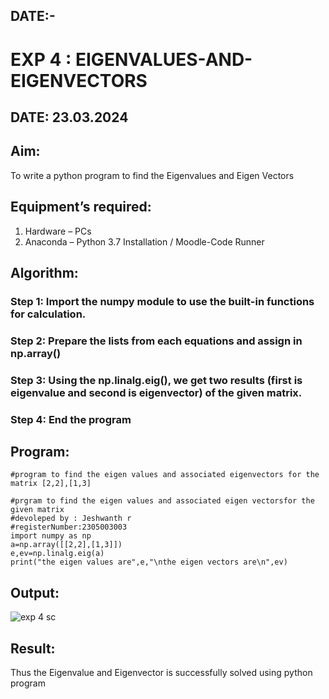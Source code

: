 ## DATE:-
# EXP 4 : EIGENVALUES-AND-EIGENVECTORS
## DATE: 23.03.2024
## Aim:
To write a python program to find the Eigenvalues and Eigen Vectors
## Equipment’s required:
1. 	Hardware – PCs
2. 	Anaconda – Python 3.7 Installation / Moodle-Code Runner
## Algorithm:
### Step 1: Import the numpy module to use the built-in functions for calculation.
### Step 2: Prepare the lists from each equations and assign in np.array()
### Step 3: Using the np.linalg.eig(),  we get two results (first is eigenvalue and second is eigenvector) of the given matrix.
### Step 4: End the program

## Program:

```
#program to find the eigen values and associated eigenvectors for the matrix [2,2],[1,3]

#prgram to find the eigen values and associated eigen vectorsfor the given matrix 
#devoleped by : Jeshwanth r
#registerNumber:2305003003
import numpy as np
a=np.array([[2,2],[1,3]])
e,ev=np.linalg.eig(a)
print("the eigen values are",e,"\nthe eigen vectors are\n",ev)
```
## Output:
![exp 4 sc](https://github.com/Jeshwanth01/EIGENVALUES-AND-EIGENVECTORS/assets/145525167/2a415898-d5e1-4a71-aaea-039fd0fd9462)

## Result:
Thus the Eigenvalue and Eigenvector is successfully solved using python program
